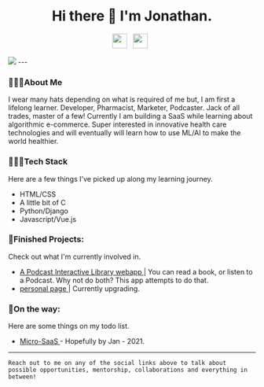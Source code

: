 <h1 align= 'center'> Hi there 👋 I'm Jonathan. </h1>

<p align='center'>
<a href="mailto:gadly0123@gmail.com"><img height="30" src="https://raw.githubusercontent.com/iansmathew/iansmathew/master/assets/icon_email.png"></a>&nbsp;&nbsp;
<a href="https://twitter.com/Jonathan_Adly_"><img height="30" src="https://raw.githubusercontent.com/iansmathew/iansmathew/master/assets/icon_twitter.png"></a>&nbsp;&nbsp;
</p>

<img src= "https://teehunter.com/wp-content/uploads/2013/11/breaking-bad-t-shirts-banner.jpg">
---

### 🙋🏽‍♂️About Me

<p> I wear many hats depending on what is required of me but, I am first a lifelong learner. Developer, Pharmacist, Marketer, Podcaster. Jack of all trades, master of a few! Currently I am building a SaaS while learning about algorithmic e-commerce. Super interested in innovative health care technologies and will eventually will learn how to use ML/AI to make the world healthier. </p>

### 👨🏽‍💻Tech Stack

<p>
Here are a few things I've picked up along my learning journey.
</p>

- HTML/CSS
- A little bit of C
- Python/Django 
- Javascript/Vue.js 


### 🚧Finished Projects:

<p>
Check out what I'm currently involved in.

- <a href="https://historyofthecopts.com/"> A Podcast Interactive Library webapp </a> | You can read a book, or listen to a Podcast. Why not do both? This app attempts to do that.
- <a href="https://jonathanadly.com"> personal page </a> | Currently upgrading.

### 🌱On the way:

Here are some things on my todo list.

- <a href= "#"> Micro-SaaS  </a>- Hopefully by Jan - 2021. 


---

`Reach out to me on any of the social links above to talk about possible opportunities, mentorship, collaborations and everything in between!`

